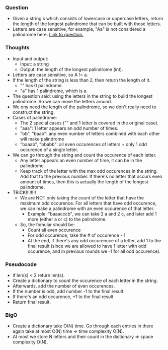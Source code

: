 ### Question
- Given a string s which consists of lowercase or uppercase letters, return the length of the longest palindrome that can be built with those letters.
- Letters are case sensitive, for example, "Aa" is not considered a palindrome here.
[Link to question.](https://leetcode.com/problems/longest-palindrome/?envType=study-plan&id=level-1)

### Thoughts
- Input and output:
    - Input: a string
    - Output: the length of the longest palindrome (int).
- Letters are case sensitive, so A != a.
- If the length of the string is less than 2, then return the length of it.
    - "" has 0 palindrome.
    - "a" has 1 palindrome, which is a.
- The question said: using the letters in the string to build the longest palindrome. So we can move the letters around.
- We ony need the length of the palindrome, so we don't really need to construct the string.
- Cases of palindrome:
    - The 2 special cases ("" and 1 letter is covered in the original case).
    - "aaa": 1 letter appears an odd number of times.
    - "bb", "baab": any even number of letters combined with each other will make palindrome
    - "baaab", "bbabb": all even occurences of letters + only 1 odd occurence of a single letter.
- We can go through the string and count the occurence of each letter.
    - Any letter appears an even number of time, it can be in the palindrome.
    - Keep track of the letter with the max odd occurences in the string. Add that to the previous number. If there's no letter that occurs even amount of times, then this is actually the length of the longest palindrome.
- TRICK!!!!!!!!
    - We are NOT only taking the count of the letter that have the maximum odd occurence. For all letters that have odd occurence, we can make a palindrome with an even occurence of that letter. 
        - Example: "baaacccb", we can take 2 a and 2 c, and later add 1 more (either a or c) to the palindrome.
    - So, the fomular should be:
        - Count all even occurence
        - For odd occurence, take the # of occurence - 1
        - At the end, if there's any odd occurencce of a letter, add 1 to the final result (since we are allowed to have 1 letter with odd occurence, and in previous rounds we -1 for all odd occurence).

### Pseudocode
- if len(s) < 2 return len(s).
- Create a dictionary to count the occurence of each letter in the string.
- Afterwards, add the number of even occurences.
- If the number is odd, add number -1 to the final result.
- If there's an odd occurence, +1 to the final result
- Return final result.

### BigO
- Create a dictionary take O(N) time. Go through each entries in there again take at most O(N) time => time complexity O(N).
- At most we store N letters and their count in the dictionary => space complexity O(N).
